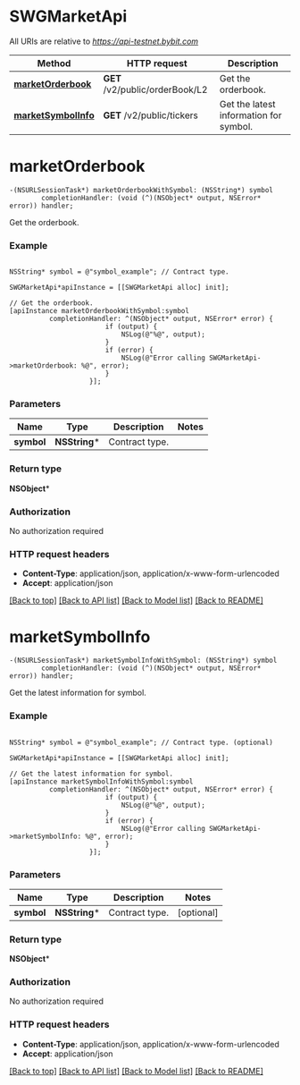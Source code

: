 # SWGMarketApi

All URIs are relative to *https://api-testnet.bybit.com*

Method | HTTP request | Description
------------- | ------------- | -------------
[**marketOrderbook**](SWGMarketApi.md#marketorderbook) | **GET** /v2/public/orderBook/L2 | Get the orderbook.
[**marketSymbolInfo**](SWGMarketApi.md#marketsymbolinfo) | **GET** /v2/public/tickers | Get the latest information for symbol.


# **marketOrderbook**
```objc
-(NSURLSessionTask*) marketOrderbookWithSymbol: (NSString*) symbol
        completionHandler: (void (^)(NSObject* output, NSError* error)) handler;
```

Get the orderbook.

### Example 
```objc

NSString* symbol = @"symbol_example"; // Contract type.

SWGMarketApi*apiInstance = [[SWGMarketApi alloc] init];

// Get the orderbook.
[apiInstance marketOrderbookWithSymbol:symbol
          completionHandler: ^(NSObject* output, NSError* error) {
                        if (output) {
                            NSLog(@"%@", output);
                        }
                        if (error) {
                            NSLog(@"Error calling SWGMarketApi->marketOrderbook: %@", error);
                        }
                    }];
```

### Parameters

Name | Type | Description  | Notes
------------- | ------------- | ------------- | -------------
 **symbol** | **NSString***| Contract type. | 

### Return type

**NSObject***

### Authorization

No authorization required

### HTTP request headers

 - **Content-Type**: application/json, application/x-www-form-urlencoded
 - **Accept**: application/json

[[Back to top]](#) [[Back to API list]](../README.md#documentation-for-api-endpoints) [[Back to Model list]](../README.md#documentation-for-models) [[Back to README]](../README.md)

# **marketSymbolInfo**
```objc
-(NSURLSessionTask*) marketSymbolInfoWithSymbol: (NSString*) symbol
        completionHandler: (void (^)(NSObject* output, NSError* error)) handler;
```

Get the latest information for symbol.

### Example 
```objc

NSString* symbol = @"symbol_example"; // Contract type. (optional)

SWGMarketApi*apiInstance = [[SWGMarketApi alloc] init];

// Get the latest information for symbol.
[apiInstance marketSymbolInfoWithSymbol:symbol
          completionHandler: ^(NSObject* output, NSError* error) {
                        if (output) {
                            NSLog(@"%@", output);
                        }
                        if (error) {
                            NSLog(@"Error calling SWGMarketApi->marketSymbolInfo: %@", error);
                        }
                    }];
```

### Parameters

Name | Type | Description  | Notes
------------- | ------------- | ------------- | -------------
 **symbol** | **NSString***| Contract type. | [optional] 

### Return type

**NSObject***

### Authorization

No authorization required

### HTTP request headers

 - **Content-Type**: application/json, application/x-www-form-urlencoded
 - **Accept**: application/json

[[Back to top]](#) [[Back to API list]](../README.md#documentation-for-api-endpoints) [[Back to Model list]](../README.md#documentation-for-models) [[Back to README]](../README.md)

